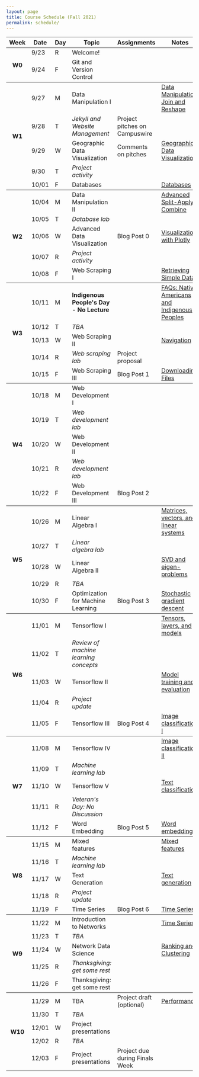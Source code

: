 ```yaml
---
layout: page
title: Course Schedule (Fall 2021)
permalink: schedule/
---
```


<table style="width:100%">
    <tr>
        <th><div class="sr_only">Week</div></th>
        <th><div class="sr_only">Date</div></th>
        <th><div class="sr_only">Day</div></th>
        <th><div class="sr_only">Topic</div></th>
        <th>Assignments</th>
        <th>Notes</th>
    </tr>
    <tbody class="week">
    <tr>
        <th rowspan="2" class="week_marker_even"> W0 </th>
        <td>9/23</td>
        <td>R</td>
        <td>Welcome!</td>
        <td></td>
        <td></td>
    </tr>
    <tr>
        <td>9/24</td>
        <td>F</td>
        <td>Git and Version Control</td>
        <td></td>
        <td></td>
    </tr>
    </tbody>
    <tbody class="week">
    <tr>
        <th rowspan="5" class="week_marker_odd"> W1 </th>
        <td>9/27</td>
        <td>M</td>
        <td>Data Manipulation I</td>
        <td></td>
        <td>
            <a href = "https://nbviewer.jupyter.org/github/PhilChodrow/PIC16B/blob/master/lectures/EDA/pd-1.ipynb">
                Data Manipulation: Join and Reshape
            </a>
        </td>
    </tr>
    <tr>
        <td>9/28</td>
        <td>T</td>
        <td><i>Jekyll and Website Management</i></td>
        <td>
            <div class="project">Project pitches on Campuswire</div>
        </td>
        <td></td>
    </tr>
    <tr>
        <td>9/29</td>
        <td>W</td>
        <td>Geographic Data Visualization</td>
        <td>
            <div class="project">Comments on pitches</div>
        </td>
        <td>
            <a href = "https://nbviewer.jupyter.org/github/PhilChodrow/PIC16B/blob/master/lectures/geo/geoviz-1.ipynb">
                Geographic Data Visualization
            </a>
        </td>
        <tr>
            <td>9/30</td>
            <td>T</td>
            <td><div class="project"><i>Project activity </i></div></td>
            <td></td>
            <td></td>
        </tr>
        <tr>
            <td>10/01</td>
            <td>F</td>
            <td>Databases</td>
            <td></td>
            <td>
                <a href = "https://nbviewer.jupyter.org/github/PhilChodrow/PIC16B/blob/master/lectures/sql/sql-1.ipynb">
                    Databases
                </a>
            </td>
        </tr>
    </tr>
    </tbody>
    <tbody class="week">
        <tr>
            <th rowspan="5" class="week_marker_even"> W2 </th>
            <td>10/04</td>
            <td>M</td>
            <td>Data Manipulation II</td>
            <td></td>
            <td>
                <a href = "https://nbviewer.jupyter.org/github/PhilChodrow/PIC16B/blob/master/lectures/EDA/pd-2.ipynb">
                    Advanced Split-Apply-Combine
                </a>
            </td>
        </tr>
        <tr>
            <td>10/05</td>
            <td>T</td>
            <td><i>Database lab</i></td>
            <td></td>
            <td></td>
        </tr>
        <tr>
            <td>10/06</td>
            <td>W</td>
            <td>Advanced Data Visualization</td>
            <td><div class = "hw">Blog Post 0</div></td>
            <td>
                <a href = "https://nbviewer.jupyter.org/github/PhilChodrow/PIC16B/blob/master/lectures/ix_viz/plotly.ipynb">
                    Visualization with Plotly
                </a>
            </td>
        </tr>
        <tr>
            <td>10/07</td>
            <td>R</td>
            <td><div class="project"><i>Project activity </i></div></td>
            <td></td>
            <td></td>
        </tr>
        <tr>
            <td>10/08</td>
            <td>F</td>
            <td>Web Scraping I</td>
            <td></td>
            <td>
                <a href = "https://github.com/PhilChodrow/PIC16B/blob/master/lectures/scrape/lecture-scraper/lecture-scraper/spiders/lecture-scraper.py">
                    Retrieving Simple Data
                </a>
            </td>
        </tr>
    </tbody>
    <tbody class="week">
        <tr>
            <th rowspan="6" class="week_marker_odd"> W3 </th>
            <td>10/11</td>
            <td>M</td>
            <td><b>Indigenous People's Day - No Lecture</b></td>
            <td></td>
            <td><a href="https://equity.ucla.edu/know/resources-on-native-american-and-indigenous-affairs/native-american-and-indigenous-peoples-faqs/">FAQs: Native Americans and Indigenous Peoples</a></td>
        </tr>
        <tr>
            <td>10/12</td>
            <td>T</td>
            <td><i>TBA</i></td>
            <td></td>
            <td></td>
        </tr>
        <tr>
            <td>10/13</td>
            <td>W</td>
            <td>Web Scraping II</td>
            <td>
            </td>
            <td>
                <a href = "https://github.com/PhilChodrow/PIC16B/blob/master/lectures/scrape/wikipedia/wikipedia/spiders/penguincrawler.py">
                    Navigation
                </a>
            </td>
        </tr>
        <tr>
            <td>10/14</td>
            <td>R</td>
            <td><i>Web scraping lab</i></td>
            <td>
                <div class = "project">Project proposal</div>
            </td>
            <td></td>
        </tr>
        <tr>
            <td>10/15</td>
            <td>F</td>
            <td>Web Scraping III</td>
            <td><div class = "hw">Blog Post 1</div></td>
            <td>
                <a href = "https://github.com/PhilChodrow/PIC16B/blob/master/lectures/scrape/filedownload/filedownload/spiders/download-spider.py">
                    Downloading Files
                </a>
            </td>
        </tr>
    </tbody>
    <tbody class="week">
        <tr>
            <th rowspan="6" class="week_marker_even"> W4 </th>
            <td>10/18</td>
            <td>M</td>
            <td>Web Development I</td>
            <td></td>
            <td></td>
        </tr>
        <tr>
            <td>10/19</td>
            <td>T</td>
            <td><i>Web development lab</i></td>
            <td></td>
            <td></td>
        </tr>
        <tr>
            <td>10/20</td>
            <td>W</td>
            <td>Web Development II</td>
            <td></td>
            <td></td>
        </tr>
        <tr>
            <td>10/21</td>
            <td>R</td>
            <td><i>Web development lab</i></td>
            <td></td>
            <td></td>
        </tr>
        <tr>
            <td>10/22</td>
            <td>F</td>
            <td>Web Development III</td>
            <td><div class = "hw">Blog Post 2</div></td>
            <td></td>
        </tr>
    </tbody>
    <tbody class="week">
        <tr>
            <th rowspan="6" class="week_marker_odd"> W5 </th>
            <td>10/26</td>
            <td>M</td>
            <td>Linear Algebra I</td>
            <td></td>
            <td>
                <a href = "https://nbviewer.jupyter.org/github/PhilChodrow/PIC16B/blob/master/lectures/math/linear-algebra-I.ipynb">
                    Matrices, vectors, and linear systems
                </a>
            </td>
        </tr>
        <tr>
            <td>10/27</td>
            <td>T</td>
            <td><i>Linear algebra lab</i></td>
            <td></td>
            <td></td>
        </tr>
        <tr>
            <td>10/28</td>
            <td>W</td>
            <td>Linear Algebra II</td>
            <td></td>
            <td>
                <a href = "https://nbviewer.jupyter.org/github/PhilChodrow/PIC16B/blob/master/lectures/math/linear-algebra-II.ipynb">
                    SVD and eigen-problems
                </a>
            </td>
        </tr>
        <tr>
            <td>10/29</td>
            <td>R</td>
            <td><i>TBA</i></td>
            <td>
            </td>
            <td></td>
        </tr>
        <tr>
            <td>10/30</td>
            <td>F</td>
            <td>Optimization for Machine Learning</td>
            <td>
                <div class = "hw">
                    Blog Post 3
                </div>
            </td>
            <td>
                <a href = "https://nbviewer.jupyter.org/github/PhilChodrow/PIC16B/blob/master/lectures/math/optimization.ipynb">
                    Stochastic gradient descent
                </a>
            </td>
        </tr>
    </tbody>
    <tbody class="week">
        <tr>
            <th rowspan="6" class="week_marker_even"> W6 </th>
            <td>11/01</td>
            <td>M</td>
            <td>Tensorflow I</td>
            <td></td>
            <td>
                <a href = "https://nbviewer.jupyter.org/github/PhilChodrow/PIC16B/blob/master/lectures/tf/tf-1.ipynb">
                    Tensors, layers, and models
                </a>
            </td>
        </tr>
        <tr>
            <td>11/02</td>
            <td>T</td>
            <td><i>Review of machine learning concepts</i></td>
            <td></td>
            <td></td>
        </tr>
        <tr>
            <td>11/03</td>
            <td>W</td>
            <td>Tensorflow II</td>
            <td></td>
            <td>
                <a href = "https://nbviewer.jupyter.org/github/PhilChodrow/PIC16B/blob/master/lectures/tf/tf-1.ipynb">
                    Model training and evaluation
                </a>
            </td>
        </tr>
        <tr>
            <td>11/04</td>
            <td>R</td>
            <td><div class="project"><i>Project update</i></div></td>
            <td></td>
            <td></td>
        </tr>
        <tr>
            <td>11/05</td>
            <td>F</td>
            <td>Tensorflow III</td>
            <td>
                <div class = "hw">Blog Post 4</div>
            </td>    
            <td>
                <a href = "https://nbviewer.jupyter.org/github/PhilChodrow/PIC16B/blob/master/lectures/tf/tf-2.ipynb">
                    Image classification I
                </a>
            </td>
        </tr>
    </tbody>
    <tbody class="week">
        <tr>
            <th rowspan="5" class="week_marker_odd"> W7 </th>
            <td>11/08</td>
            <td>M</td>
            <td>Tensorflow IV</td>
            <td>
            </td>
            <td>
                <a href = "https://nbviewer.jupyter.org/github/PhilChodrow/PIC16B/blob/master/lectures/tf/tf-2.ipynb">
                    Image classification II
                </a>
            </td>
        </tr>
        <tr>
            <td>11/09</td>
            <td>T</td>
            <td><i>Machine learning lab</i></td>
            <td></td>
            <td></td>
        </tr>
        <tr>
            <td>11/10</td>
            <td>W</td>
            <td>Tensorflow V</td>
            <td></td>
            <td>
                <a href = "https://nbviewer.jupyter.org/github/PhilChodrow/PIC16B/blob/master/lectures/tf/tf-3.ipynb">
                    Text classification
                </a>
            </td>
        </tr>
        <tr>
            <td>11/11</td>
            <td>R</td>
            <td><i>Veteran's Day: No Discussion</i></td>
            <td></td>
            <td></td>
        </tr>
        <tr>
            <td>11/12</td>
            <td>F</td>
            <td>Word Embedding</td>
            <td>
                <div class = "hw">Blog Post 5</div>
            </td>
            <td>
                <a href = "https://nbviewer.jupyter.org/github/PhilChodrow/PIC16B/blob/master/lectures/tf/tf-3.ipynb">
                    Word embedding
                </a>
            </td>
            <td></td> 
        </tr>
    </tbody>
    <tbody class="week">
        <tr>
            <th rowspan="6" class="week_marker_even"> W8 </th>
            <td>11/15</td>
            <td>M</td>
            <td>Mixed features</td>
            <td></td>
            <td>
                <a href = "https://nbviewer.jupyter.org/github/PhilChodrow/PIC16B/blob/master/lectures/tf/tf-4.ipynb">
                    Mixed features
                </a>
            </td>
        </tr>
        <tr>
            <td>11/16</td>
            <td>T</td>
            <td><i>Machine learning lab</i></td>
            <td></td>
            <td></td>
        </tr>
        <tr>
            <td>11/17</td>
            <td>W</td>
            <td>Text Generation</td>
            <td></td>
            <td>
                <a href = "https://nbviewer.jupyter.org/github/PhilChodrow/PIC16B/blob/master/lectures/tf/tf-5.ipynb">
                    Text generation
                </a>
            </td>
        </tr>
        <tr>
            <td>11/18</td>
            <td>R</td>
            <td><i><div class="project">Project update</div></i></td>
            <td></td>
            <td></td>
        </tr>
        <tr>
            <td>11/19</td>
            <td>F</td>
            <td>Time Series</td>
            <td>
                <div class = "hw">Blog Post 6</div>
            </td> 
            <td>
                <a href = "https://nbviewer.jupyter.org/github/PhilChodrow/PIC16B/blob/master/lectures/timeseries/timeseries-1.ipynb">
                    Time Series
                </a>
            </td>
        </tr>
    </tbody>
    <tbody class="week">
        <tr>
            <th rowspan="6" class="week_marker_odd"> W9 </th>
            <td>11/22</td>
            <td>M</td>
            <td>Introduction to Networks</td>
            <td></td>
            <td>
                <a href = "https://nbviewer.jupyter.org/github/PhilChodrow/PIC16B/blob/master/lectures/nx/intro.ipynb">
                    Time Series
                </a>
            </td>
        </tr>
        <tr>
            <td>11/23</td>
            <td>T</td>
            <td><i>TBA</i></td>
            <td></td>
            <td></td>
        </tr>
        <tr>
            <td>11/24</td>
            <td>W</td>
            <td>Network Data Science</td>
            <td></td>
            <td>
                <a href = "https://nbviewer.jupyter.org/github/PhilChodrow/PIC16B/blob/master/lectures/nx/data-science.ipynb">
                    Ranking and Clustering
                </a>
            </td>
        </tr>
        <tr>
            <td>11/25</td>
            <td>R</td>
            <td><i>Thanksgiving: get some rest</i></td>
            <td></td>
            <td></td>
        </tr>
        <tr>
            <td>11/26</td>
            <td>F</td>
            <td>Thanksgiving: get some rest</td>
            <td></td> 
            <td></td>
        </tr>
    </tbody>
    <tbody class="week">
        <tr>
            <th rowspan="6" class="week_marker_even"> W10 </th>
            <td>11/29</td>
            <td>M</td>
            <td>TBA</td>
            <td><div class="project">Project draft (optional)</div></td>
            <td>
                <a href = "https://nbviewer.jupyter.org/github/PhilChodrow/PIC16B/blob/master/lectures/performance/performance.ipynb">
                    Performance
                </a>
            </td>
        </tr>
        <tr>
            <td>11/30</td>
            <td>T</td>
            <td><i>TBA</i></td>
            <td></td>
            <td></td>
        </tr>
        <tr>
            <td>12/01</td>
            <td>W</td>
            <td><div class="project">Project presentations</div></td>
            <td></td>
            <td></td>
        </tr>
        <tr>
            <td>12/02</td>
            <td>R</td>
            <td><i>TBA</i></td>
            <td></td>
            <td></td>
        </tr>
        <tr>
            <td>12/03</td>
            <td>F</td>
            <td><div class="project">Project presentations</div></td>
            <td><div class="project">Project due during Finals Week</div></td>
            <td></td>
        </tr>
    </tbody>
</table>